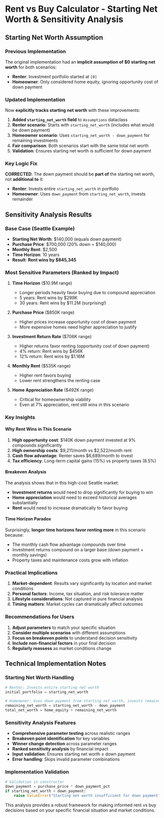 # Rent vs Buy Calculator - Starting Net Worth & Sensitivity Analysis

## Starting Net Worth Assumption

### Previous Implementation
The original implementation had an **implicit assumption of $0 starting net worth** for both scenarios:
- **Renter**: Investment portfolio started at `[0]`
- **Homeowner**: Only considered home equity, ignoring opportunity cost of down payment

### Updated Implementation
Now **explicitly tracks starting net worth** with these improvements:

1. **Added `starting_net_worth` field** to `Assumptions` dataclass
2. **Renter scenario**: Starts with `starting_net_worth` (includes what would be down payment)
3. **Homeowner scenario**: Uses `starting_net_worth - down_payment` for remaining investments
4. **Fair comparison**: Both scenarios start with the same total net worth
5. **Validation**: Ensures starting net worth is sufficient for down payment

### Key Logic Fix
**CORRECTED**: The down payment should be **part of** the starting net worth, not **additional to** it:
- **Renter**: Invests entire `starting_net_worth` in portfolio
- **Homeowner**: Uses `down_payment` from `starting_net_worth`, invests remainder

## Sensitivity Analysis Results

### Base Case (Seattle Example)
- **Starting Net Worth**: $140,000 (equals down payment)
- **Purchase Price**: $700,000 (20% down = $140,000)
- **Monthly Rent**: $2,500
- **Time Horizon**: 10 years
- **Result**: **Rent wins by $845,345**

### Most Sensitive Parameters (Ranked by Impact)

1. **Time Horizon** ($10.9M range)
   - Longer periods heavily favor buying due to compound appreciation
   - 5 years: Rent wins by $299K
   - 30 years: Rent wins by $11.2M (surprising!)

2. **Purchase Price** ($850K range)
   - Higher prices increase opportunity cost of down payment
   - More expensive homes need higher appreciation to justify

3. **Investment Return Rate** ($706K range)
   - Higher returns favor renting (opportunity cost of down payment)
   - 4% return: Rent wins by $456K
   - 12% return: Rent wins by $1.16M

4. **Monthly Rent** ($535K range)
   - Higher rent favors buying
   - Lower rent strengthens the renting case

5. **Home Appreciation Rate** ($492K range)
   - Critical for homeownership viability
   - Even at 7% appreciation, rent still wins in this scenario

### Key Insights

#### Why Rent Wins in This Scenario
1. **High opportunity cost**: $140K down payment invested at 9% compounds significantly
2. **High ownership costs**: $9,211/month vs $2,522/month rent
3. **Cash flow advantage**: Renter saves $6,689/month to invest
4. **Tax efficiency**: Long-term capital gains (15%) vs property taxes (8.5%)

#### Breakeven Analysis
The analysis shows that in this high-cost Seattle market:
- **Investment returns** would need to drop significantly for buying to win
- **Home appreciation** would need to exceed historical averages substantially
- **Rent** would need to increase dramatically to favor buying

#### Time Horizon Paradox
Surprisingly, **longer time horizons favor renting more** in this scenario because:
- The monthly cash flow advantage compounds over time
- Investment returns compound on a larger base (down payment + monthly savings)
- Property taxes and maintenance costs grow with inflation

### Practical Implications

1. **Market-dependent**: Results vary significantly by location and market conditions
2. **Personal factors**: Income, tax situation, and risk tolerance matter
3. **Lifestyle considerations**: Not captured in pure financial analysis
4. **Timing matters**: Market cycles can dramatically affect outcomes

### Recommendations for Users

1. **Adjust parameters** to match your specific situation
2. **Consider multiple scenarios** with different assumptions
3. **Focus on breakeven points** to understand decision sensitivity
4. **Include non-financial factors** in your final decision
5. **Regularly reassess** as market conditions change

## Technical Implementation Notes

### Starting Net Worth Handling
```python
# Renter: Invests entire starting net worth
initial_portfolio = starting_net_worth

# Homeowner: Uses down payment from starting net worth, invests remainder
remaining_net_worth = starting_net_worth - down_payment
total_net_worth = home_equity + remaining_net_worth
```

### Sensitivity Analysis Features
- **Comprehensive parameter testing** across realistic ranges
- **Breakeven point identification** for key variables
- **Winner change detection** across parameter ranges
- **Ranked sensitivity analysis** by financial impact
- **Input validation**: Ensures starting net worth ≥ down payment
- **Error handling**: Skips invalid parameter combinations

### Implementation Validation
```python
# Validation in constructor
down_payment = purchase_price * down_payment_pct
if starting_net_worth < down_payment:
    raise ValueError("Starting net worth insufficient for down payment")
```

This analysis provides a robust framework for making informed rent vs buy decisions based on your specific financial situation and market conditions. 